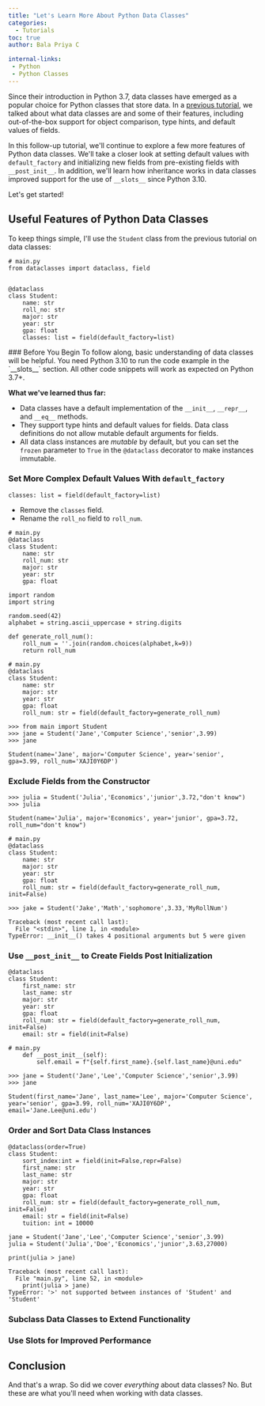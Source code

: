```yaml
---
title: "Let's Learn More About Python Data Classes"
categories:
  - Tutorials
toc: true
author: Bala Priya C

internal-links:
 - Python
 - Python Classes
---
```


Since their introduction in Python 3.7, data classes have emerged as a popular choice for Python classes that store data. In a [previous tutorial](/blog/python-data-classes), we talked about what data classes are and some of their features, including out-of-the-box support for object comparison, type hints, and default values of fields.

In this follow-up tutorial, we'll continue to explore a few more features of Python data classes. We'll take a closer look at setting default values with `default_factory` and initializing new fields from pre-existing fields with `__post_init__`. In addition, we'll learn how inheritance works in data classes improved support for the use of `__slots__` since Python 3.10.

Let's get started!

## Useful Features of Python Data Classes

To keep things simple, I'll use the `Student` class from the previous tutorial on data classes:

~~~{.python caption="main.py"}
# main.py
from dataclasses import dataclass, field


@dataclass
class Student:
    name: str
    roll_no: str
    major: str
    year: str
    gpa: float
    classes: list = field(default_factory=list)
~~~

<div class="notice--big--primary">
### Before You Begin
To follow along, basic understanding of data classes will be helpful. 
You need Python 3.10 to run the code example in the `__slots__` section. All other code snippets will work as expected on Python 3.7+.
</div>

**What we've learned thus far:**

- Data classes have a default implementation of the `__init__`, `__repr__`, and `__eq__` methods. 
- They support type hints and default values for fields. Data class definitions do not allow mutable default arguments for fields.
- All data class instances are *mutable* by default, but you can set the `frozen` parameter to `True` in the `@dataclass` decorator to make instances immutable.

### Set More Complex Default Values With `default_factory`

`classes: list = field(default_factory=list)`

- Remove the `classes` field.
- Rename the `roll_no` field to `roll_num`.

~~~{.python caption="main.py"}
# main.py
@dataclass
class Student:
    name: str
    roll_num: str
    major: str
    year: str
    gpa: float
~~~

~~~{.python caption="main.py"}
import random
import string

random.seed(42)
alphabet = string.ascii_uppercase + string.digits

def generate_roll_num():
    roll_num = ''.join(random.choices(alphabet,k=9))
    return roll_num
~~~

~~~{.python caption="main.py"}
# main.py
@dataclass
class Student:
    name: str
    major: str
    year: str
    gpa: float
    roll_num: str = field(default_factory=generate_roll_num)
~~~

~~~{.python caption=""}
>>> from main import Student
>>> jane = Student('Jane','Computer Science','senior',3.99)
>>> jane
~~~

~~~{ caption="Output"}
Student(name='Jane', major='Computer Science', year='senior', gpa=3.99, roll_num='XAJI0Y6DP')
~~~

### Exclude Fields from the Constructor

~~~{.python caption=""}
>>> julia = Student('Julia','Economics','junior',3.72,"don't know")
>>> julia
~~~

~~~{ caption="Output"}
Student(name='Julia', major='Economics', year='junior', gpa=3.72, roll_num="don't know")
~~~

~~~{.python caption="main.py"}
# main.py
@dataclass
class Student:
    name: str
    major: str
    year: str
    gpa: float
    roll_num: str = field(default_factory=generate_roll_num, init=False)
~~~

~~~{.python caption=""}
>>> jake = Student('Jake','Math','sophomore',3.33,'MyRollNum')
~~~

~~~{ caption="Output"}
Traceback (most recent call last):
  File "<stdin>", line 1, in <module>
TypeError: __init__() takes 4 positional arguments but 5 were given
~~~

### Use `__post_init__` to Create Fields Post Initialization

~~~{.python caption="main.py"}
@dataclass
class Student:
    first_name: str
    last_name: str
    major: str
    year: str
    gpa: float
    roll_num: str = field(default_factory=generate_roll_num, init=False)
    email: str = field(init=False)
~~~

~~~{.python caption="main.py"}
# main.py
    def __post_init__(self):
        self.email = f"{self.first_name}.{self.last_name}@uni.edu"
~~~

~~~{.python caption=""}
>>> jane = Student('Jane','Lee','Computer Science','senior',3.99)
>>> jane
~~~

~~~{ caption="Output"}
Student(first_name='Jane', last_name='Lee', major='Computer Science', year='senior', gpa=3.99, roll_num='XAJI0Y6DP', email='Jane.Lee@uni.edu')
~~~


### Order and Sort Data Class Instances

~~~{.python caption="main.py"}
@dataclass(order=True)
class Student:
    sort_index:int = field(init=False,repr=False)
    first_name: str
    last_name: str
    major: str
    year: str
    gpa: float
    roll_num: str = field(default_factory=generate_roll_num, init=False)
    email: str = field(init=False)
    tuition: int = 10000
~~~

~~~{.python caption="main.py"}
jane = Student('Jane','Lee','Computer Science','senior',3.99)
julia = Student('Julia','Doe','Economics','junior',3.63,27000)
~~~

~~~{.python caption="main.py"}
print(julia > jane)
~~~

~~~{ caption="Output"}
Traceback (most recent call last):
  File "main.py", line 52, in <module>
    print(julia > jane)
TypeError: '>' not supported between instances of 'Student' and 'Student'
~~~
  
### Subclass Data Classes to Extend Functionality

### Use Slots for Improved Performance

## Conclusion

And that's a wrap. So did we cover *everything* about data classes? No. But these are what you'll need when working with data classes.

